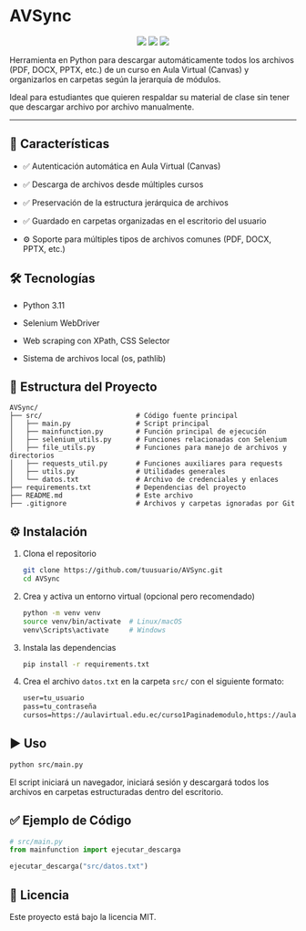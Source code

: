 # AVSync
<p align="center">
  <img src="https://img.shields.io/badge/Python-3776AB?style=for-the-badge&logo=python&logoColor=white" />
  <img src="https://img.shields.io/badge/Selenium-43B02A?style=for-the-badge&logo=selenium&logoColor=white" />
  <img src="https://img.shields.io/badge/Canvas_LMS-E34F26?style=for-the-badge&logo=canvas&logoColor=white" />
</p>

Herramienta en Python para descargar automáticamente todos los archivos (PDF, DOCX, PPTX, etc.) de un curso en Aula Virtual (Canvas) y organizarlos en carpetas según la jerarquía de módulos.

Ideal para estudiantes que quieren respaldar su material de clase sin tener que descargar archivo por archivo manualmente.

---
## 🚀 Características

- ✅ Autenticación automática en Aula Virtual (Canvas)

- ✅ Descarga de archivos desde múltiples cursos

- ✅ Preservación de la estructura jerárquica de archivos
  
- ✅ Guardado en carpetas organizadas en el escritorio del usuario

- ⚙️ Soporte para múltiples tipos de archivos comunes (PDF, DOCX, PPTX, etc.)

## 🛠️ Tecnologías

- Python 3.11

- Selenium WebDriver

- Web scraping con XPath, CSS Selector

- Sistema de archivos local (os, pathlib)

## 🧩 Estructura del Proyecto

```
AVSync/
├── src/                       # Código fuente principal
│   ├── main.py                # Script principal
│   ├── mainfunction.py        # Función principal de ejecución
│   ├── selenium_utils.py      # Funciones relacionadas con Selenium
│   ├── file_utils.py          # Funciones para manejo de archivos y directorios
│   ├── requests_util.py       # Funciones auxiliares para requests
│   ├── utils.py               # Utilidades generales
│   └── datos.txt              # Archivo de credenciales y enlaces
├── requirements.txt           # Dependencias del proyecto
├── README.md                  # Este archivo
├── .gitignore                 # Archivos y carpetas ignoradas por Git
```

## ⚙️ Instalación

1. Clona el repositorio

   ```bash
   git clone https://github.com/tuusuario/AVSync.git
   cd AVSync
   ```

2. Crea y activa un entorno virtual (opcional pero recomendado)

   ```bash
   python -m venv venv
   source venv/bin/activate  # Linux/macOS
   venv\Scripts\activate     # Windows
   ```

3. Instala las dependencias

   ```bash
   pip install -r requirements.txt
   ```

4. Crea el archivo `datos.txt` en la carpeta `src/` con el siguiente formato:

   ```txt
   user=tu_usuario
   pass=tu_contraseña
   cursos=https://aulavirtual.edu.ec/curso1Paginademodulo,https://aulavirtual.edu.ec/curso2Paginademodulo
   ```

## ▶️ Uso

```bash
python src/main.py
```

El script iniciará un navegador, iniciará sesión y descargará todos los archivos en carpetas estructuradas dentro del escritorio.

## ✅ Ejemplo de Código

```python
# src/main.py
from mainfunction import ejecutar_descarga

ejecutar_descarga("src/datos.txt")
```

## 🪪 Licencia

Este proyecto está bajo la licencia MIT.


